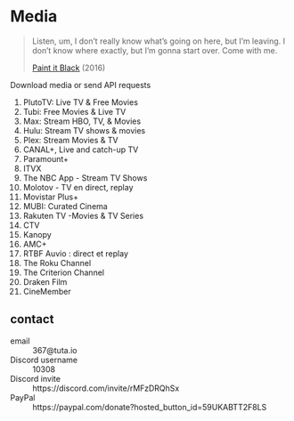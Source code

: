 # Media

> Listen, um, I don’t really know what’s going on here, but I’m leaving. I
> don’t know where exactly, but I’m gonna start over. Come with me.
>
> [Paint it Black][1] (2016)

Download media or send API requests

1. PlutoTV: Live TV & Free Movies
2. Tubi: Free Movies & Live TV
3. Max: Stream HBO, TV, & Movies
4. Hulu: Stream TV shows & movies
5. Plex: Stream Movies & TV
6. CANAL+, Live and catch-up TV
7. Paramount+
8. ITVX
9. The NBC App - Stream TV Shows
10. Molotov - TV en direct, replay
11. Movistar Plus+
12. MUBI: Curated Cinema
13. Rakuten TV -Movies & TV Series
14. CTV
15. Kanopy
16. AMC+
17. RTBF Auvio : direct et replay
18. The Roku Channel
19. The Criterion Channel
20. Draken Film
21. CineMember

[1]://f002.backblazeb2.com/file/minerals/Paint.It.Black.2016.mp4

## contact

<dl>
   <dt>email</dt>
      <dd>367@tuta.io</dd>
   <dt>Discord username</dt>
      <dd>10308</dd>
   <dt>Discord invite</dt>
      <dd>https://discord.com/invite/rMFzDRQhSx</dd>
   <dt>PayPal</dt>
      <dd>https://paypal.com/donate?hosted_button_id=59UKABTT2F8LS</dd>
</dl>

